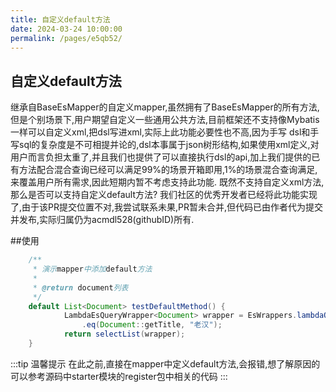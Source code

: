 ```yaml
---
title: 自定义default方法
date: 2024-03-24 10:00:00
permalink: /pages/e5qb52/
---
```

## 自定义default方法
继承自BaseEsMapper的自定义mapper,虽然拥有了BaseEsMapper的所有方法,但是个别场景下,用户期望自定义一些通用公共方法,目前框架还不支持像Mybatis一样可以自定义xml,把dsl写进xml,实际上此功能必要性也不高,因为手写
dsl和手写sql的复杂度是不可相提并论的,dsl本事属于json树形结构,如果使用xml定义,对用户而言负担太重了,并且我们也提供了可以直接执行dsl的api,加上我们提供的已有方法配合混合查询已经可以满足99%的场景开箱即用,1%的场景混合查询满足,
来覆盖用户所有需求,因此短期内暂不考虑支持此功能.
既然不支持自定义xml方法,那么是否可以支持自定义default方法? 我们社区的优秀开发者已经将此功能实现了,由于该PR提交位置不对,我尝试联系未果,PR暂未合并,但代码已由作者代为提交并发布,实际归属仍为acmdl528(githubID)所有.

##使用

```java
    /**
     * 演示mapper中添加default方法
     *
     * @return document列表
     */
    default List<Document> testDefaultMethod() {
            LambdaEsQueryWrapper<Document> wrapper = EsWrappers.lambdaQuery(Document.class)
                .eq(Document::getTitle, "老汉");
            return selectList(wrapper);
    }
```

:::tip 温馨提示
在此之前,直接在mapper中定义default方法,会报错,想了解原因的可以参考源码中starter模块的register包中相关的代码
:::